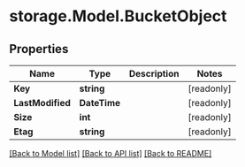 # storage.Model.BucketObject

## Properties

Name | Type | Description | Notes
------------ | ------------- | ------------- | -------------
**Key** | **string** |  | [readonly] 
**LastModified** | **DateTime** |  | [readonly] 
**Size** | **int** |  | [readonly] 
**Etag** | **string** |  | [readonly] 

[[Back to Model list]](../README.md#documentation-for-models) [[Back to API list]](../README.md#documentation-for-api-endpoints) [[Back to README]](../README.md)

